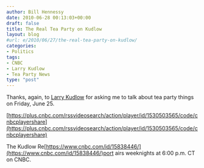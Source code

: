 ```yaml
---
author: Bill Hennessy
date: 2010-06-28 00:13:03+00:00
draft: false
title: The Real Tea Party on Kudlow
layout: blog
#url: e/2010/06/27/the-real-tea-party-on-kudlow/
categories:
- Politics
tags:
- CNBC
- Larry Kudlow
- Tea Party News
type: "post"
---
```


Thanks, again, to [Larry Kudlow](https://kudlowsmoneypolitics.blogspot.com/) for asking me to talk about tea party things on Friday, June 25.

 

[https://plus.cnbc.com/rssvideosearch/action/player/id/1530503565/code/cnbcplayershare](https://plus.cnbc.com/rssvideosearch/action/player/id/1530503565/code/cnbcplayershare)

 

The Kudlow Re[https://www.cnbc.com/id/15838446/](https://www.cnbc.com/id/15838446/)port airs weeknights at 6:00 p.m. CT on CNBC. 
